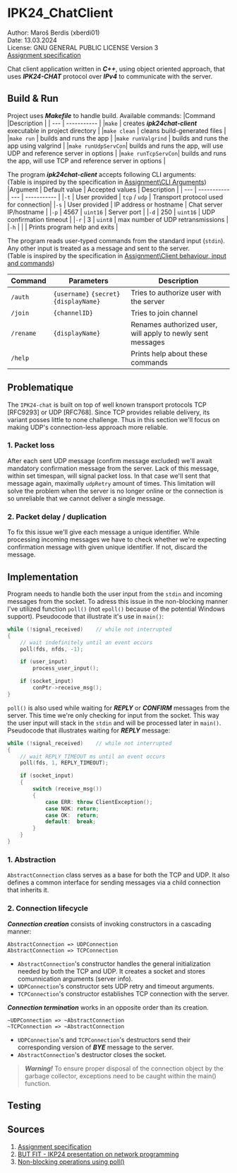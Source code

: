 # IPK24_ChatClient
Author: Maroš Berdis (xberdi01) \
Date: 13.03.2024 \
License: GNU GENERAL PUBLIC LICENSE Version 3 \
[Assignment specification](https://git.fit.vutbr.cz/NESFIT/IPK-Projects-2024/src/branch/master/Project%201)

Chat client application written in ***C++***, using object oriented approach, that uses ***IPK24-CHAT*** protocol over ***IPv4*** to communicate with the server.

## Build & Run
Project uses ***Makefile*** to handle build. Available commands:
|Command             |Description           |
| ---                | -----------          |
|`make`              | creates ***ipk24chat-client*** executable in project directory |
|`make clean`        | cleans build-generated files |
|`make run`          | builds and runs the app |
|`make runValgrind`  | builds and runs the app using valgrind |
|`make runUdpServCon`| builds and runs the app, will use UDP and reference server in options |
|`make runTcpServCon`| builds and runs the app, will use TCP and reference server in options |

The program ***ipk24chat-client*** accepts following CLI arguments: \
(Table is inspired by the specification in [Assignment\CLI Arguments](https://git.fit.vutbr.cz/NESFIT/IPK-Projects-2024/src/branch/master/Project%201#user-content-cli-arguments))
|Argument | Default value | Accepted values | Description |
| ---     | -----------   | ---             | ----------- |
|`-t`     | User provided | `tcp` / `udp`   | Transport protocol used for connection|
|`-s`     | User provided | IP address or hostname	   | Chat server IP/hostname |
|`-p`     | 4567 | `uint16`	   | Server port |
|`-d`     | 250 | `uint16`	   | UDP confirmation timeout |
|`-r`     | 3 | `uint8`	   | max number of UDP retransmissions  |
|`-h`     | | | Prints program help and exits  |

The program reads user-typed commands from the standard input (`stdin`). Any other input is treated as a message and sent to the server. \
(Table is inspired by the specification in [Assignment\Client behaviour, input and commands](https://git.fit.vutbr.cz/NESFIT/IPK-Projects-2024/src/branch/master/Project%201#user-content-client-behaviour-input-and-commands))

|Command | Parameters | Description |
| ---     | --------  | ----------- |
|`/auth`  | `{username}` `{secret}` `{displayName}` | Tries to authorize user with the server |
|`/join`  | `{channelID}` | Tries to join channel |
|`/rename`  | `{displayName}` | Renames authorized user, will apply to newly sent messages |
|`/help`  | | Prints help about these commands  |

## Problematique
The `IPK24-chat` is built on top of well known transport protocols TCP [RFC9293] or UDP [RFC768]. Since TCP provides reliable delivery, its variant posses little to none challenge. Thus in this section we'll focus on making UDP's connection-less approach more reliable.
### 1. Packet loss
After each sent UDP message (confirm message excluded) we'll await mandatory confirmation message from the server. Lack of this message, within set timespan, will signal packet loss. In that case we'll sent that message again, maximally `udpRetry` amount of times. This limitation will solve the problem when the server is no longer online or the connection is so unreliable that we cannot deliver a single message.

### 2. Packet delay / duplication
To fix this issue we'll give each message a unique identifier. While processing incoming messages we have to check whether we're expecting confirmation message with given unique identifier. If not, discard the message.

## Implementation
Program needs to handle both the user input from the `stdin` and incoming messages from the socket. To adress this issue in the non-blocking manner I've utilized function `poll()` (not `epoll()` because of the potential Windows support). Pseudocode that illustrate it's use in `main()`:
```cpp
while (!signal_received)    // while not interrupted
{
    // wait indefinitely until an event occurs
    poll(fds, nfds, -1);

    if (user_input) 
        process_user_input();

    if (socket_input)
        conPtr->receive_msg();
}
```

`poll()` is also used while waiting for ***REPLY*** or ***CONFIRM*** messages from the server. This time we're only checking for input from the socket. This way the user input will stack in the `stdin` and will be processed later in `main()`. Pseudocode that illustrates waiting for ***REPLY*** message:
```cpp
while (!signal_received)    // while not interrupted
{
    // wait REPLY_TIMEOUT ms until an event occurs
    poll(fds, 1, REPLY_TIMEOUT);

    if (socket_input)
    {
        switch (receive_msg())
        {
            case ERR: throw ClientException();
            case NOK: return;
            case OK:  return;
            default:  break;
        }
    }
}
```

### 1. Abstraction
`AbstractConnection` class serves as a base for both the TCP and UDP. It also defines a common interface for sending messages via a child connection that inherits it. 

### 2. Connection lifecycle
***Connection creation*** consists of invoking constructors in a cascading manner:
```
AbstractConnection => UDPConnection
AbstractConnection => TCPConnection
```

- `AbstractConnection`'s constructor handles the general initialization needed by both the TCP and UDP. It creates a socket and stores comunnication arguments (server info).
- `UDPConnection`'s constructor sets UDP retry and timeout arguments.
- `TCPConnection`'s constructor establishes TCP connection with the server.

***Connection termination*** works in an opposite order than its creation. 
```
~UDPConnection => ~AbstractConnection
~TCPConnection => ~AbstractConnection
```
- `UDPConnection`'s and `TCPConnection`'s destructors send their corresponding version of ***BYE*** message to the server.
- `AbstractConnection`'s destructor closes the socket.

> ***Warning!*** To ensure proper disposal of the connection object by the garbage collector, exceptions need to be caught within the main() function.


## Testing

## Sources
1. [Assignment specification](https://git.fit.vutbr.cz/NESFIT/IPK-Projects-2024/src/branch/master/Project%201)
2. [BUT FIT - IKP24 presentation on network programming](https://moodle.vut.cz/pluginfile.php/823898/mod_folder/content/0/IPK2023-24L-04-PROGRAMOVANI.pdf)
3. [Non-blocking operations using poll()](https://pubs.opengroup.org/onlinepubs/009696799/functions/poll.html)